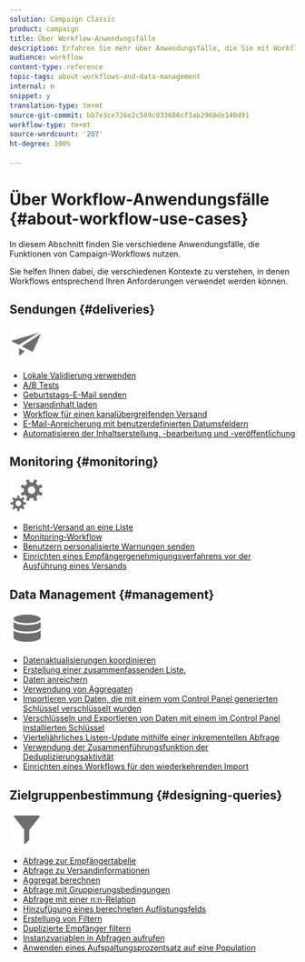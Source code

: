 ```yaml
---
solution: Campaign Classic
product: campaign
title: Über Workflow-Anwendungsfälle
description: Erfahren Sie mehr über Anwendungsfälle, die Sie mit Workflows in Campaign Classic ausführen können.
audience: workflow
content-type: reference
topic-tags: about-workflows-and-data-management
internal: n
snippet: y
translation-type: tm+mt
source-git-commit: bb7e3ce726e2c589c033686cf3ab2960de140d91
workflow-type: tm+mt
source-wordcount: '207'
ht-degree: 100%

---
```



# Über Workflow-Anwendungsfälle {#about-workflow-use-cases}

In diesem Abschnitt finden Sie verschiedene Anwendungsfälle, die Funktionen von Campaign-Workflows nutzen.

Sie helfen Ihnen dabei, die verschiedenen Kontexte zu verstehen, in denen Workflows entsprechend Ihren Anforderungen verwendet werden können.

## Sendungen {#deliveries}

<img src="assets/do-not-localize/icon_send.svg" width="60px">

* [Lokale Validierung verwenden](../../workflow/using/using-the-local-approval-activity.md)
* [A/B Tests](../../workflow/using/a-b-testing.md)
* [Geburtstags-E-Mail senden](../../workflow/using/sending-a-birthday-email.md)
* [Versandinhalt laden](../../workflow/using/loading-delivery-content.md)
* [Workflow für einen kanalübergreifenden Versand](../../workflow/using/cross-channel-delivery-workflow.md)
* [E-Mail-Anreicherung mit benutzerdefinierten Datumsfeldern](../../workflow/using/email-enrichment-with-custom-date-fields.md)
* [Automatisieren der Inhaltserstellung, -bearbeitung und -veröffentlichung](../../delivery/using/automating-via-workflows.md#examples)

## Monitoring       {#monitoring}

<img src="assets/do-not-localize/icon_monitoring.svg" width="60px">

* [Bericht-Versand an eine Liste](../../workflow/using/sending-a-report-to-a-list.md)
* [Monitoring-Workflow](../../workflow/using/supervising-workflows.md)
* [Benutzern personalisierte Warnungen senden](../../workflow/using/sending-personalized-alerts-to-operators.md)
* [Einrichten eines Empfängergenehmigungsverfahrens vor der Ausführung eines Versands](../../workflow/using/using-the-local-approval-activity.md)

## Data Management {#management}

<img src="assets/do-not-localize/icon_manage.svg" width="60px">

* [Datenaktualisierungen koordinieren](../../workflow/using/coordinating-data-updates.md)
* [Erstellung einer zusammenfassenden Liste.](../../workflow/using/creating-a-summary-list.md)
* [Daten anreichern](../../workflow/using/enriching-data.md)
* [Verwendung von Aggregaten](../../workflow/using/using-aggregates.md)
* [Importieren von Daten, die mit einem vom Control Panel generierten Schlüssel verschlüsselt wurden](../../platform/using/unzip-decrypt.md)
* [Verschlüsseln und Exportieren von Daten mit einem im Control Panel installierten Schlüssel](../../workflow/using/how-to-use-workflow-data.md#use-case-gpg-encrypt)
* [Vierteljährliches Listen-Update mithilfe einer inkrementellen Abfrage](../../workflow/using/quarterly-list-update.md)
* [Verwendung der Zusammenführungsfunktion der Deduplizierungsaktivität](../../workflow/using/deduplication-merge.md)
* [Einrichten eines Workflows für den wiederkehrenden Import](../../workflow/using/recurring-import-workflow.md)

## Zielgruppenbestimmung {#designing-queries}

<img src="assets/do-not-localize/icon_filter.svg" width="60px">

* [Abfrage zur Empfängertabelle](../../workflow/using/querying-recipient-table.md)
* [Abfrage zu Versandinformationen](../../workflow/using/querying-delivery-information.md)
* [Aggregat berechnen](../../workflow/using/performing-aggregate-computing.md)
* [Abfrage mit Gruppierungsbedingungen](../../workflow/using/querying-using-grouping-management.md)
* [Abfrage mit einer n:n-Relation](../../workflow/using/querying-using-many-to-many-relationship.md)
* [Hinzufügung eines berechneten Auflistungsfelds](../../workflow/using/adding-enumeration-type-calculated-field.md)
* [Erstellung von Filtern](../../workflow/using/creating-a-filter.md)
* [Duplizierte Empfänger filtern](../../workflow/using/filtering-duplicated-recipients.md)
* [Instanzvariablen in Abfragen aufrufen](../../workflow/using/javascript-scripts-and-templates.md#calling-an-instance-variable-in-a-query)
* [Anwenden eines Aufspaltungsprozentsatz auf eine Population](../../workflow/using/javascript-scripts-and-templates.md#example)
